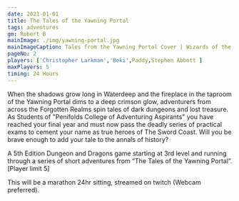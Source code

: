 ```yaml
---
date: 2021-01-01
title: The Tales of the Yawning Portal
tags: adventures
gm: Robert B
mainImage: ./img/yawning-portal.jpg
mainImageCaption: Tales from the Yawning Portal Cover | Wizards of the Coast
pageNo: 2
players: ['Christopher Larkman','Beki',Paddy,Stephen Abbott ]
maxPlayers: 5
timing: 24 Hours
---
```


When the shadows grow long in Waterdeep and the fireplace in the taproom of the Yawning Portal dims to a deep crimson glow, adventurers from across the Forgotten Realms spin tales of dark dungeons and lost treasure. As Students of "Penifolds College of Adventuring Aspirants" you have reached your final year and must now pass the deadly series of practical exams to cement your name as true heroes of The Sword Coast. Will you be brave enough to add your tale to the annals of history?

A 5th Edition Dungeon and Dragons game starting at 3rd level and running through a series of short adventures from “The Tales of the Yawning Portal”.
[Player limit 5]

This will be a marathon 24hr sitting, streamed on twitch (Webcam preferred).
